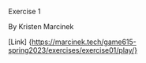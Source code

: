 Exercise 1

By Kristen Marcinek

[Link] {https://marcinek.tech/game615-spring2023/exercises/exercise01/play/}
